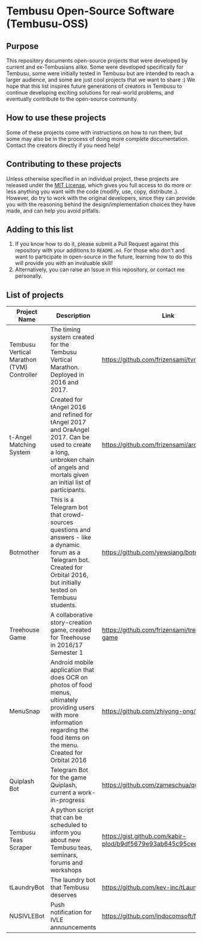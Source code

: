 # Tembusu Open-Source Software (Tembusu-OSS)

## Purpose
This repository documents open-source projects that were developed by current and ex-Tembusians alike. Some were developed specifically for Tembusu, some were initially tested in Tembusu but are intended to reach a larger audience, and some are just cool projects that we want to share :) We hope that this list inspires future generations of creators in Tembusu to continue developing exciting solutions for real-world problems, and eventually contribute to the open-source community. 

## How to use these projects
Some of these projects come with instructions on how to run them, but some may also be in the process of doing more complete documentation. Contact the creators directly if you need help! 

## Contributing to these projects
Unless otherwise specified in an individual project, these projects are released under the [MIT License](https://opensource.org/licenses/MIT), which gives you full access to do more or less anything you want with the code (modify, use, copy, distribute..). However, do try to work with the original developers, since they can provide you with the reasoning behind the design/implementation choices they have made, and can help you avoid pitfalls. 

## Adding to this list
1. If you know how to do it, please submit a Pull Request against this repository with your additions to `README.md`. For those who don't and want to participate in open-source in the future, learning how to do this will provide you with an invaluable skill!
2. Alternatively, you can raise an Issue in this repository, or contact me personally. 

## List of projects
| Project Name | Description | Link |
| --- | --- | --- |
| Tembusu Vertical Marathon (TVM) Controller | The timing system created for the Tembusu Vertical Marathon. Deployed in 2016 and 2017. | https://github.com/frizensami/tvm |
| t-Angel Matching System | Created for tAngel 2016 and refined for tAngel 2017 and OraAngel 2017. Can be used to create a long, unbroken chain of angels and mortals given an initial list of participants. | https://github.com/frizensami/archangel |
| Botmother | This is a Telegram bot that crowd-sources questions and answers - like a dynamic forum as a Telegram bot. Created for Orbital 2016, but initially tested on Tembusu students. | https://github.com/yewsiang/botmother |
| Treehouse Game | A collaborative story-creation game, created for Treehouse in 2016/17 Semester 1 | https://github.com/frizensami/treehouse-game |
| MenuSnap | Android mobile application that does OCR on photos of food menus, ultimately providing users with more information regarding the food items on the menu. Created for Orbital 2016 | https://github.com/zhiyong-ong/Food_Search |
| Quiplash Bot | Telegram Bot for the game Quiplash, current a work-in-progress | https://github.com/zameschua/quiplash_bot |
| Tembusu Teas Scraper | A python script that can be scheduled to inform you about new Tembusu teas, seminars, forums and workshops | https://gist.github.com/kabir-plod/b9df5679e93ab645c95ceed8967d527f |
| tLaundryBot | The laundry bot that Tembusu deserves | https://github.com/kev-inc/tLaundryBot/ |
| NUSIVLEBot | Push notification for IVLE announcements | https://github.com/indocomsoft/NUSIVLEBot/ |
